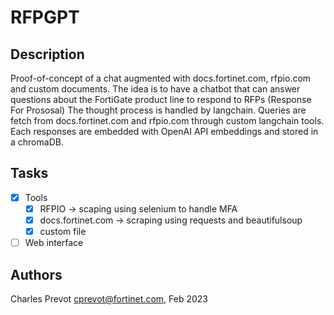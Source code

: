 # RFPGPT

## Description

Proof-of-concept of a chat augmented with docs.fortinet.com, rfpio.com and custom documents.
The idea is to have a chatbot that can answer questions about the FortiGate product line to respond to RFPs (Response For Prososal)
The thought process is handled by langchain.
Queries are fetch from docs.fortinet.com and rfpio.com through custom langchain tools.
Each responses are embedded with OpenAI API embeddings and stored in a chromaDB.

## Tasks

- [x] Tools
  - [x] RFPIO -> scaping using selenium to handle MFA
  - [x] docs.fortinet.com -> scraping using requests and beautifulsoup
  - [x] custom file
- [ ] Web interface

## Authors

Charles Prevot <cprevot@fortinet.com>, Feb 2023
